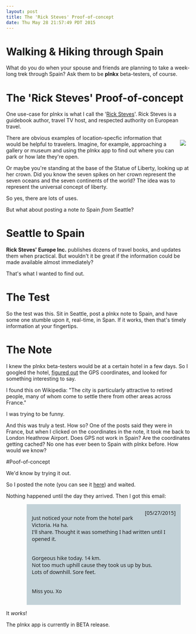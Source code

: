 ```yaml
---
layout: post
title: The 'Rick Steves' Proof-of-concept
date: Thu May 28 21:57:49 PDT 2015
---
```



# Walking &amp; Hiking through Spain

What do you do when your spouse and friends are planning to take a
week-long trek through Spain? Ask them to be **plnkx** beta-testers, of
course.


# The 'Rick Steves' Proof-of-concept

One use-case for plnkx is what I call the '[Rick
Steves](http://www.ricksteves.com/about-rick)'. Rick Steves is a
guidebook author, travel TV host, and respected authority on European
travel.

<img src='http://upload.wikimedia.org/wikipedia/commons/thumb/e/eb/Nancy_Reagan_reopens_Statue_of_Liberty_1986.jpg/157px-Nancy_Reagan_reopens_Statue_of_Liberty_1986.jpg' style='float: right; padding: 1em;' />

There are obvious examples of location-specfic information that would
be helpful to travelers. Imagine, for example, approaching a
gallery or museum and using the plnkx app to find out where you can
park or how late they're open.

Or maybe you're standing at the
base of the Statue of Liberty, looking up at her crown. Did you know
the seven spikes on her crown represent the seven oceans and the
seven continents of the world? The idea was to represent the
universal concept of liberty.

So yes, there are lots of uses.

But what about posting a note *to* Spain *from* Seattle?

# Seattle to Spain

**Rick Steves' Europe Inc.** publishes dozens of travel books, and updates
them when practical. But wouldn't it be great if the information could
be made available almost immediately?

That's what I wanted to find out.

# The Test

So the test was this. Sit in Seattle, post a plnkx note to Spain, and
have some one stumble upon it, real-time, in Span. If it works, then
that's timely information at your fingertips.


# The Note

I knew the plnkx beta-testers would be at a certain hotel in a few
days. So I googled the hotel, [figured
out](http://plnkx.com/wv/find_coordinates_of_location.html) the GPS
coordinates, and looked for something interesting to say.

I found this on Wikipedia: "The city is particularly attractive
to retired people, many of whom come to settle there from other areas
across France."

I was trying to be funny.

And this was truly a test. How so? One of the posts said they were in
France, but when I clicked on the coordinates in the note, it took me
back to London Heathrow Airport. Does GPS not work in Spain? Are the
coordinates getting cached? No one has ever been to Spain with plnkx
before. How would we know?

#Poof-of-concept

We'd know by trying it out.

So I posted the note (you can see it
[here](http://link2.plnkx.com/id/33d3158a80b7de1269932cada1438157a27049e6))
and waited.

Nothing happened until the day they arrived. Then I got this email:

<div style='padding: 1em; margin: 1em 2em 1em 4em;
     background-color: #c3d2d8; font-family: sans, Arial;'>

<div style='float: right;'>[05/27/2015]</div>

Just noticed your note from the hotel park Victoria. Ha ha.<br />
I'll share. Thought it was something I had written until I opened
it. <br /><br />

Gorgeous hike today. 14 km.<br />
Not too much uphill cause they took us up by bus.<br />
Lots of downhill.
Sore feet.<br /><br />

Miss you.  Xo
</div>

It *works*!


The plnkx app is currently in BETA release.
